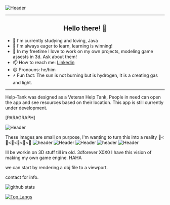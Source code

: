 ![Header](https://live.staticflickr.com/65535/51167437242_ba534da4d1_b.jpg)

---

<h2 align="center">Hello there! 👾</h2>

* 🔭 I'm currently studying and loving, Java
* 🌱 I'm always eager to learn, learning is winning! 
* 💬 In my freetime I love to work on my own projects, modeling game assests in 3d. Ask about them! 
* 📫 How to reach me: [Linkedin](https://www.linkedin.com/in/timothy-lefkowitz-112b434b/ "Linkedin")
* 😄 Pronouns: he/him
* ⚡ Fun fact: The sun is not burning but is hydrogen, It is a creating gas and light.

---


Help-Tank was designed as a Veteran Help Tank, People in need can open the app and see resources based on their location. This app is still currently under development. 

[PARAGRAPH]

![Header](https://live.staticflickr.com/65535/51260776675_25594116e1.jpg)


These images are small on purpose, 
I'm wanting to turn this into a reality 👾<👾<👾<👾<👾<👾
![header](https://live.staticflickr.com/65535/51317304220_1de8464325_k.jpg)
![Header](https://live.staticflickr.com/65535/51267898330_93ba41b348.jpg)
![Header](https://live.staticflickr.com/65535/51267561234_f6dd1ee5a6.jpg)
![header](https://live.staticflickr.com/65535/51226877755_baa485bc82_b.jpg)
![Header](https://live.staticflickr.com/65535/51267863580_a297628550.jpg)


Ill be workin on 3D stuff till im old. 3dforever X0X0
I have this vision of making my own game engine. HAHA 

we can start by rendering a obj file to a viewport.

contact for info.




![github stats](https://github-readme-stats.vercel.app/api?username=timlefkowitz&show_icons=true&theme=synthwave&count_private=true&hide=stars,issues)



[![Top Langs](https://github-readme-stats.vercel.app/api/top-langs/?username=timlefkowitz&theme=synthwave&layout=compact)](https://github.com/timlefkowitz/github-readme-stats)


